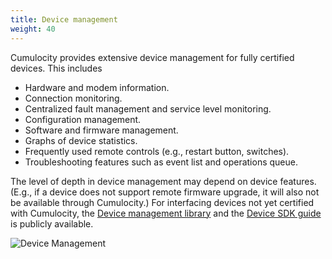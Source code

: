 ```yaml
---
title: Device management
weight: 40
---
```


Cumulocity provides extensive device management for fully certified devices. This includes

* Hardware and modem information.
* Connection monitoring.
* Centralized fault management and service level monitoring.
* Configuration management.
* Software and firmware management.
* Graphs of device statistics.
* Frequently used remote controls (e.g., restart button, switches).
* Troubleshooting features such as event list and operations queue.

The level of depth in device management may depend on device features. (E.g., if a device does not support remote firmware upgrade, it will also not be available through Cumulocity.) For interfacing devices not yet certified with Cumulocity, the [Device management library](/reference/device-management) and the [Device SDK guide](/device-sdk/rest#device-integration) is publicly available.

![Device Management](/images/concepts-guide/devicemanagement.png)